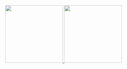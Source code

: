 
<div align="center">
  <a href="https://github.com/WilliamKotoco">
  <img height="180em" src="https://github-readme-stats.vercel.app/api?username=WilliamKotoco&show_icons=true&theme=tokyonight&include_all_commits=true&count_private=true"/>
  <img height="180em" src="https://github-readme-stats.vercel.app/api/top-langs/?username=WilliamKotoco&layout=compact&langs_count=7&theme=tokyonight"/>
</div>

  
<!--
**WilliamKotoco/WilliamKotoco** is a ✨ _special_ ✨ repository because its `README.md` (this file) appears on your GitHub profile.

Here are some ideas to get you started:

- 🔭 I’m currently working on ...
- 🌱 I’m currently learning ...
- 👯 I’m looking to collaborate on ...
- 🤔 I’m looking for help with ...
- 💬 Ask me about ...
- 📫 How to reach me: ...
- 😄 Pronouns: ...
- ⚡ Fun fact: ...
-->
